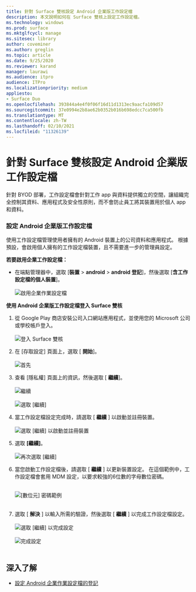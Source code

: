 ```yaml
---
title: 針對 Surface 雙核設定 Android 企業版工作設定檔
description: 本文說明如何在 Surface 雙核上設定工作設定檔。
ms.technology: windows
ms.prod: surface
ms.mktglfcycl: manage
ms.sitesec: library
author: coveminer
ms.author: greglin
ms.topic: article
ms.date: 9/25/2020
ms.reviewer: karand
manager: laurawi
ms.audience: itpro
audience: ITPro
ms.localizationpriority: medium
appliesto:
- Surface Duo
ms.openlocfilehash: 393844a4e4f0f06f16d11d1313ec9aacfa109d57
ms.sourcegitcommit: 37e0994e2b8ae62b0352b016b698edcc7ca500fb
ms.translationtype: MT
ms.contentlocale: zh-TW
ms.lasthandoff: 02/10/2021
ms.locfileid: "11326139"
---
```

# 針對 Surface 雙核設定 Android 企業版工作設定檔

針對 BYOD 部署，工作設定檔會針對工作 app 與資料提供獨立的空間，讓組織完全控制其資料、應用程式及安全性原則，而不會防止員工將其裝置用於個人 app 和資料。

###  <a name="set-up-android-enterprise-work-profile"></a>設定 Android 企業版工作設定檔

使用工作設定檔管理使用者擁有的 Android 裝置上的公司資料和應用程式。 根據預設，會啟用個人擁有的工作設定檔裝置，且不需要進一步的管理員設定。  

**若要啟用企業工作設定檔：**

- 在端點管理器中，選取 [**裝置**  >  **android**  >  **android 登記**]，然後選取 [**含工作設定檔的個人裝置**]。
<br><br>
 ![啟用企業作業設定檔](images/enroll-start.png)

 
**使用 Android 企業版工作設定檔登入 Surface 雙核**

1. 從 Google Play 商店安裝公司入口網站應用程式，並使用您的 Microsoft 公司或學校帳戶登入。<br><br>
![登入 Surface 雙核](images/duo-wp-1.png)
 
2. 在 [存取設定] 頁面上，選取 [ **開始**]。<br><br>
![首先](images/duo-wp-2.png)

3. 查看 [隱私權] 頁面上的資訊，然後選取 [ **繼續**]。<br><br>
 ![繼續](images/duo-wp-3.png)
<br><br>
 ![選取 [繼續]](images/duo-wp-4.png)
 
4. 當工作設定檔設定完成時，請選取 [ **繼續** ] 以啟動並註冊裝置。<br><br>
 ![選取 [繼續] 以啟動並註冊裝置](images/duo-wp-5.png)

5. 選取 **\[繼續\]**。<br><br>
 ![再次選取 [繼續]](images/duo-wp-6.png)

6. 當您啟動工作設定檔後，請選取 [ **繼續** ] 以更新裝置設定。 在這個範例中，工作設定檔會套用 MDM 設定，以要求較強的6位數的字母數位密碼。 <br><br>

     ![[數位元] 密碼範例](images/duo-wp-7.png)<br><br>
7. 選取 [ **解決** ] 以輸入所需的驗證，然後選取 [ **繼續** ] 以完成工作設定檔設定。 <br><br>
     ![選取 [繼續] 以完成設定](images/duo-wp-8.png)<br><br>
     ![完成設定](images/duo-wp-9.png)<br><br>

##  <a name="learn-more"></a>深入了解

- [設定 Android 企業作業設定檔的登記](https://docs.microsoft.com/mem/intune/enrollment/android-work-profile-enroll)

